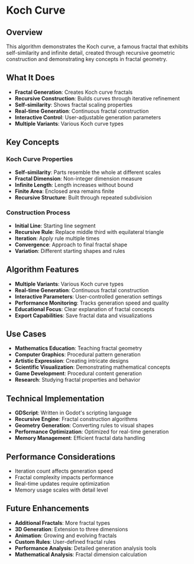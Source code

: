 # Koch Curve

## Overview
This algorithm demonstrates the Koch curve, a famous fractal that exhibits self-similarity and infinite detail, created through recursive geometric construction and demonstrating key concepts in fractal geometry.

## What It Does
- **Fractal Generation**: Creates Koch curve fractals
- **Recursive Construction**: Builds curves through iterative refinement
- **Self-similarity**: Shows fractal scaling properties
- **Real-time Generation**: Continuous fractal construction
- **Interactive Control**: User-adjustable generation parameters
- **Multiple Variants**: Various Koch curve types

## Key Concepts

### Koch Curve Properties
- **Self-similarity**: Parts resemble the whole at different scales
- **Fractal Dimension**: Non-integer dimension measure
- **Infinite Length**: Length increases without bound
- **Finite Area**: Enclosed area remains finite
- **Recursive Structure**: Built through repeated subdivision

### Construction Process
- **Initial Line**: Starting line segment
- **Recursive Rule**: Replace middle third with equilateral triangle
- **Iteration**: Apply rule multiple times
- **Convergence**: Approach to final fractal shape
- **Variation**: Different starting shapes and rules

## Algorithm Features
- **Multiple Variants**: Various Koch curve types
- **Real-time Generation**: Continuous fractal construction
- **Interactive Parameters**: User-controlled generation settings
- **Performance Monitoring**: Tracks generation speed and quality
- **Educational Focus**: Clear explanation of fractal concepts
- **Export Capabilities**: Save fractal data and visualizations

## Use Cases
- **Mathematics Education**: Teaching fractal geometry
- **Computer Graphics**: Procedural pattern generation
- **Artistic Expression**: Creating intricate designs
- **Scientific Visualization**: Demonstrating mathematical concepts
- **Game Development**: Procedural content generation
- **Research**: Studying fractal properties and behavior

## Technical Implementation
- **GDScript**: Written in Godot's scripting language
- **Recursive Engine**: Fractal construction algorithms
- **Geometry Generation**: Converting rules to visual shapes
- **Performance Optimization**: Optimized for real-time generation
- **Memory Management**: Efficient fractal data handling

## Performance Considerations
- Iteration count affects generation speed
- Fractal complexity impacts performance
- Real-time updates require optimization
- Memory usage scales with detail level

## Future Enhancements
- **Additional Fractals**: More fractal types
- **3D Generation**: Extension to three dimensions
- **Animation**: Growing and evolving fractals
- **Custom Rules**: User-defined fractal rules
- **Performance Analysis**: Detailed generation analysis tools
- **Mathematical Analysis**: Fractal dimension calculation
